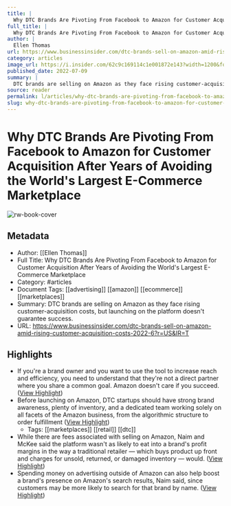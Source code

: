 ```yaml
---
title: |
  Why DTC Brands Are Pivoting From Facebook to Amazon for Customer Acquisition After Years of Avoiding the World's Largest E-Commerce Marketplace
full_title: |
  Why DTC Brands Are Pivoting From Facebook to Amazon for Customer Acquisition After Years of Avoiding the World's Largest E-Commerce Marketplace
author: |
  Ellen Thomas
url: https://www.businessinsider.com/dtc-brands-sell-on-amazon-amid-rising-customer-acquisition-costs-2022-6?r=US&IR=T
category: articles
image_url: https://i.insider.com/62c9c169114c1e001872e143?width=1200&format=jpeg
published_date: 2022-07-09
summary: |
  DTC brands are selling on Amazon as they face rising customer-acquisition costs, but launching on the platform doesn't guarantee success.
source: reader
permalink: l/articles/why-dtc-brands-are-pivoting-from-facebook-to-amazon-for-customer-acquisition-after-years-of
slug: why-dtc-brands-are-pivoting-from-facebook-to-amazon-for-customer-acquisition-after-years-of
---
```

# Why DTC Brands Are Pivoting From Facebook to Amazon for Customer Acquisition After Years of Avoiding the World's Largest E-Commerce Marketplace

![rw-book-cover](https://i.insider.com/62c9c169114c1e001872e143?width=1200&format=jpeg)

## Metadata
- Author: [[Ellen Thomas]]
- Full Title: Why DTC Brands Are Pivoting From Facebook to Amazon for Customer Acquisition After Years of Avoiding the World's Largest E-Commerce Marketplace
- Category: #articles
- Document Tags: [[advertising]] [[amazon]] [[ecommerce]] [[marketplaces]] 
- Summary: DTC brands are selling on Amazon as they face rising customer-acquisition costs, but launching on the platform doesn't guarantee success.
- URL: https://www.businessinsider.com/dtc-brands-sell-on-amazon-amid-rising-customer-acquisition-costs-2022-6?r=US&IR=T

## Highlights
- If you're a brand owner and you want to use the tool to increase reach and efficiency, you need to understand that they're not a direct partner where you share a common goal. Amazon doesn't care if you succeed. ([View Highlight](https://read.readwise.io/read/01gm2zqs8pg9xnvvcr9zc40kht))
- Before launching on Amazon, DTC startups should have strong brand awareness, plenty of inventory, and a dedicated team working solely on all facets of the Amazon business, from the algorithmic structure to order fulfillment ([View Highlight](https://read.readwise.io/read/01gm2zrce2v8xmpvdc931t0jb4))
    - Tags: [[marketplaces]] [[retail]] [[dtc]] 
- While there are fees associated with selling on Amazon, Naim and McKee said the platform wasn't as likely to eat into a brand's profit margins in the way a traditional retailer — which buys product up front and charges for unsold, returned, or damaged inventory — would. ([View Highlight](https://read.readwise.io/read/01gm2zrz5bs4mt0dqntpm5r0yn))
- Spending money on advertising outside of Amazon can also help boost a brand's presence on Amazon's search results, Naim said, since customers may be more likely to search for that brand by name. ([View Highlight](https://read.readwise.io/read/01gm2zshgtgj6129ybp1en4ptb))


